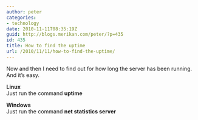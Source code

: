 ```yaml
---
author: peter
categories:
- technology
date: 2010-11-11T08:35:19Z
guid: http://blogs.merikan.com/peter/?p=435
id: 435
title: How to find the uptime
url: /2010/11/11/how-to-find-the-uptime/
---
```


Now and then I need to find out for how long the server has been running. And it’s easy.

**Linux**  
Just run the command **uptime**

**Windows**  
Just run the command **net statistics server**
